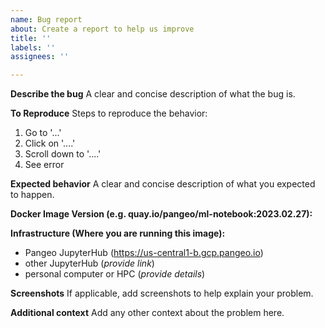 ```yaml
---
name: Bug report
about: Create a report to help us improve
title: ''
labels: ''
assignees: ''

---
```


**Describe the bug**
A clear and concise description of what the bug is.

**To Reproduce**
Steps to reproduce the behavior:
1. Go to '...'
2. Click on '....'
3. Scroll down to '....'
4. See error

**Expected behavior**
A clear and concise description of what you expected to happen.

**Docker Image Version (e.g. quay.io/pangeo/ml-notebook:2023.02.27):**

**Infrastructure (Where you are running this image):**
- Pangeo JupyterHub (https://us-central1-b.gcp.pangeo.io)
- other JupyterHub (*provide link*)
- personal computer or HPC (*provide details*)

**Screenshots**
If applicable, add screenshots to help explain your problem.

**Additional context**
Add any other context about the problem here.
